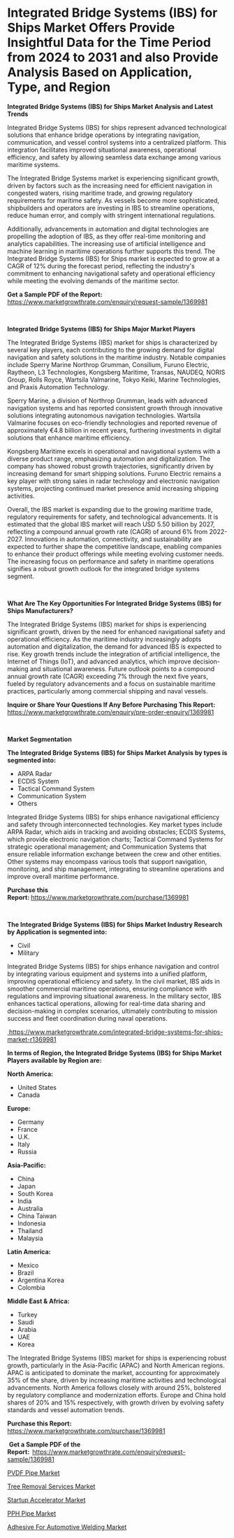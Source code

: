 <p><h1>Integrated Bridge Systems (IBS) for Ships Market Offers Provide Insightful Data for the Time Period from 2024 to 2031 and also Provide Analysis Based on Application, Type, and Region</h1></p><p><strong>Integrated Bridge Systems (IBS) for Ships Market Analysis and Latest Trends</strong></p>
<p><p>Integrated Bridge Systems (IBS) for ships represent advanced technological solutions that enhance bridge operations by integrating navigation, communication, and vessel control systems into a centralized platform. This integration facilitates improved situational awareness, operational efficiency, and safety by allowing seamless data exchange among various maritime systems.</p><p>The Integrated Bridge Systems market is experiencing significant growth, driven by factors such as the increasing need for efficient navigation in congested waters, rising maritime trade, and growing regulatory requirements for maritime safety. As vessels become more sophisticated, shipbuilders and operators are investing in IBS to streamline operations, reduce human error, and comply with stringent international regulations. </p><p>Additionally, advancements in automation and digital technologies are propelling the adoption of IBS, as they offer real-time monitoring and analytics capabilities. The increasing use of artificial intelligence and machine learning in maritime operations further supports this trend. The Integrated Bridge Systems (IBS) for Ships market is expected to grow at a CAGR of 12% during the forecast period, reflecting the industry's commitment to enhancing navigational safety and operational efficiency while meeting the evolving demands of the maritime sector.</p></p>
<p><strong>Get a Sample PDF of the Report:&nbsp;</strong> <a href="https://www.marketgrowthrate.com/enquiry/request-sample/1369981">https://www.marketgrowthrate.com/enquiry/request-sample/1369981</a></p>
<p>&nbsp;</p>
<p><strong>Integrated Bridge Systems (IBS) for Ships Major Market Players</strong></p>
<p><p>The Integrated Bridge Systems (IBS) market for ships is characterized by several key players, each contributing to the growing demand for digital navigation and safety solutions in the maritime industry. Notable companies include Sperry Marine Northrop Grumman, Consilium, Furuno Electric, Raytheon, L3 Technologies, Kongsberg Maritime, Transas, NAUDEQ, NORIS Group, Rolls Royce, Wartsila Valmarine, Tokyo Keiki, Marine Technologies, and Praxis Automation Technology.</p><p>Sperry Marine, a division of Northrop Grumman, leads with advanced navigation systems and has reported consistent growth through innovative solutions integrating autonomous navigation technologies. Wartsila Valmarine focuses on eco-friendly technologies and reported revenue of approximately €4.8 billion in recent years, furthering investments in digital solutions that enhance maritime efficiency.</p><p>Kongsberg Maritime excels in operational and navigational systems with a diverse product range, emphasizing automation and digitalization. The company has showed robust growth trajectories, significantly driven by increasing demand for smart shipping solutions. Furuno Electric remains a key player with strong sales in radar technology and electronic navigation systems, projecting continued market presence amid increasing shipping activities.</p><p>Overall, the IBS market is expanding due to the growing maritime trade, regulatory requirements for safety, and technological advancements. It is estimated that the global IBS market will reach USD 5.50 billion by 2027, reflecting a compound annual growth rate (CAGR) of around 6% from 2022-2027. Innovations in automation, connectivity, and sustainability are expected to further shape the competitive landscape, enabling companies to enhance their product offerings while meeting evolving customer needs. The increasing focus on performance and safety in maritime operations signifies a robust growth outlook for the integrated bridge systems segment.</p></p>
<p>&nbsp;</p>
<p><strong>What Are The Key Opportunities For Integrated Bridge Systems (IBS) for Ships Manufacturers?</strong></p>
<p><p>The Integrated Bridge Systems (IBS) market for ships is experiencing significant growth, driven by the need for enhanced navigational safety and operational efficiency. As the maritime industry increasingly adopts automation and digitalization, the demand for advanced IBS is expected to rise. Key growth trends include the integration of artificial intelligence, the Internet of Things (IoT), and advanced analytics, which improve decision-making and situational awareness. Future outlook points to a compound annual growth rate (CAGR) exceeding 7% through the next five years, fueled by regulatory advancements and a focus on sustainable maritime practices, particularly among commercial shipping and naval vessels.</p></p>
<p><strong>Inquire or Share Your Questions If Any Before Purchasing This Report:</strong> <a href="https://www.marketgrowthrate.com/enquiry/pre-order-enquiry/1369981">https://www.marketgrowthrate.com/enquiry/pre-order-enquiry/1369981</a></p>
<p>&nbsp;</p>
<p><strong>Market Segmentation</strong></p>
<p><strong>The Integrated Bridge Systems (IBS) for Ships Market Analysis by types is segmented into:</strong></p>
<p><ul><li>ARPA Radar</li><li>ECDIS System</li><li>Tactical Command System</li><li>Communication System</li><li>Others</li></ul></p>
<p><p>Integrated Bridge Systems (IBS) for ships enhance navigational efficiency and safety through interconnected technologies. Key market types include ARPA Radar, which aids in tracking and avoiding obstacles; ECDIS Systems, which provide electronic navigation charts; Tactical Command Systems for strategic operational management; and Communication Systems that ensure reliable information exchange between the crew and other entities. Other systems may encompass various tools that support navigation, monitoring, and ship management, integrating to streamline operations and improve overall maritime performance.</p></p>
<p><strong>Purchase this Report:&nbsp;</strong><a href="https://www.marketgrowthrate.com/purchase/1369981">https://www.marketgrowthrate.com/purchase/1369981</a></p>
<p>&nbsp;</p>
<p><strong>The Integrated Bridge Systems (IBS) for Ships Market Industry Research by Application is segmented into:</strong></p>
<p><ul><li>Civil</li><li>Military</li></ul></p>
<p><p>Integrated Bridge Systems (IBS) for ships enhance navigation and control by integrating various equipment and systems into a unified platform, improving operational efficiency and safety. In the civil market, IBS aids in smoother commercial maritime operations, ensuring compliance with regulations and improving situational awareness. In the military sector, IBS enhances tactical operations, allowing for real-time data sharing and decision-making in complex scenarios, ultimately contributing to mission success and fleet coordination during naval operations.</p></p>
<p><a href="https://www.marketgrowthrate.com/integrated-bridge-systems-for-ships-market-r1369981">&nbsp;https://www.marketgrowthrate.com/integrated-bridge-systems-for-ships-market-r1369981</a></p>
<p><strong>In terms of Region, the Integrated Bridge Systems (IBS) for Ships Market Players available by Region are:</strong></p>
<p>
    <p> <strong> North America: </strong>
        <ul>
            <li>United States</li>
            <li>Canada</li>
        </ul>
        </p> 
    <p> <strong> Europe: </strong>
        <ul>
            <li>Germany</li>
            <li>France</li>
            <li>U.K.</li>
            <li>Italy</li>
            <li>Russia</li>
        </ul>
        </p> 
    <p> <strong> Asia-Pacific: </strong>
        <ul>
            <li>China</li>
            <li>Japan</li>
            <li>South Korea</li>
            <li>India</li>
            <li>Australia</li>
            <li>China Taiwan</li>
            <li>Indonesia</li>
            <li>Thailand</li>
            <li>Malaysia</li>
        </ul>
        </p> 
    <p> <strong> Latin America: </strong>
        <ul>
            <li>Mexico</li>
            <li>Brazil</li>
            <li>Argentina Korea</li>
            <li>Colombia</li>
        </ul>
        </p> 
    <p> <strong> Middle East & Africa: </strong>
        <ul>
            <li>Turkey</li>
            <li>Saudi</li>
            <li>Arabia</li>
            <li>UAE</li>
            <li>Korea</li>
        </ul>
    </p>
    </p>
<p><p>The Integrated Bridge Systems (IBS) market for ships is experiencing robust growth, particularly in the Asia-Pacific (APAC) and North American regions. APAC is anticipated to dominate the market, accounting for approximately 35% of the share, driven by increasing maritime activities and technological advancements. North America follows closely with around 25%, bolstered by regulatory compliance and modernization efforts. Europe and China hold shares of 20% and 15% respectively, with growth driven by evolving safety standards and vessel automation trends.</p></p>
<p><strong>Purchase this Report: </strong><a href="https://www.marketgrowthrate.com/purchase/1369981">https://www.marketgrowthrate.com/purchase/1369981</a></p>
<p>&nbsp;<strong>Get a Sample PDF of the Report:&nbsp;&nbsp;</strong><a href="https://www.marketgrowthrate.com/enquiry/request-sample/1369981">https://www.marketgrowthrate.com/enquiry/request-sample/1369981</a></p>
<p><strong></strong></p>
<p><p><a href="https://medium.com/@ransomjohns73/pvdf-pipe-market-insights-market-products-and-regional-analysis-forecasted-for-period-from-2024-to-1c931732a228?postPublishedType=repub">PVDF Pipe Market</a></p><p><a href="https://www.linkedin.com/pulse/tree-removal-services-market-size-share-analysis-growth-nm63f">Tree Removal Services Market</a></p><p><a href="https://www.linkedin.com/pulse/startup-accelerator-market-insights-products-regional-analysis-j9czf">Startup Accelerator Market</a></p><p><a href="https://medium.com/@ransomjohns73/pph-pipe-market-size-share-trends-analysis-report-by-end-use-electronics-20896a451ee3">PPH Pipe Market</a></p><p><a href="https://issuu.com/reportprime-2/docs/adhesive-for-automotive-welding-mar_f2413cde20f45a">Adhesive For Automotive Welding Market</a></p></p>